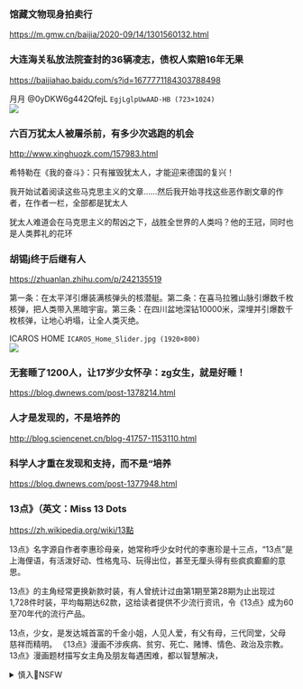 
### 馆藏文物现身拍卖行
https://m.gmw.cn/baijia/2020-09/14/1301560132.html

### 大连海关私放法院查封的36辆凌志，债权人索赔16年无果
https://baijiahao.baidu.com/s?id=1677771184303788498

月月
@0yDKW6g442QfejL
`EgjLglpUwAAD-HB (723×1024)`<br>
![](https://pbs.twimg.com/media/EgjLglpUwAAD-HB?format=jpg&name=orig)

### 六百万犹太人被屠杀前，有多少次逃跑的机会
http://www.xinghuozk.com/157983.html

希特勒在《我的奋斗》：只有摧毁犹太人，才能迎来德国的复兴！

我开始试着阅读这些马克思主义的文章……然后我开始寻找这些恶作剧文章的作者，在作者一栏，全部都是犹太人

犹太人难道会在马克思主义的帮凶之下，战胜全世界的人类吗？他的王冠，同时也是人类葬礼的花环

### 胡锡j终于后继有人
https://zhuanlan.zhihu.com/p/242135519

第一条：在太平洋引爆装满核弹头的核潜艇。第二条：在喜马拉雅山脉引爆数千枚核弹，把人类带入黑暗宇宙。第三条：在四川盆地深钻10000米，深埋并引爆数千枚核弹，让地心坍塌，让全人类灭绝。

ICAROS HOME
`ICAROS_Home_Slider.jpg (1920×800)`<br>
![](https://www.icaros.com/fileadmin/user_upload/ICAROS_Home_Slider.jpg)

### 无套睡了1200人，让17岁少女怀孕：zg女生，就是好睡！
https://blog.dwnews.com/post-1378214.html

### 人才是发现的，不是培养的
http://blog.sciencenet.cn/blog-41757-1153110.html

### 科学人才重在发现和支持，而不是“培养
https://blog.dwnews.com/post-1377948.html

### 13点》（英文：Miss 13 Dots
https://zh.wikipedia.org/wiki/13點

13点》名字源自作者李惠珍母亲，她常称呼少女时代的李惠珍是十三点，“13点”是上海俚语，有活泼好动、性格鬼马、玩得出位，甚至无厘头得有些疯疯癫癫的意思。

13点》的主角经常更换新款时装，有人曾统计过由第1期至第28期为止出现过1,728件时装，平均每期达62款，这给读者提供不少流行资讯，令《13点》成为60至70年代的流行产品。

13点，少女，是发达城首富的千金小姐，人见人爱，有父有母，三代同堂，父母慈祥而精明。 《13点》漫画不涉疾病、贫穷、死亡、赌博、情色、政治及宗教。13点》漫画题材描写女主角及朋友每遇困难，都以智慧解决，

<details><summary>慎入🔞NSFW</summary>

Not Safe For Work
![](https://upload.wikimedia.org/wikipedia/commons/thumb/d/d3/Biohazard_Symbol_Specification.png/210px-Biohazard_Symbol_Specification.png)

<details><summary><b>风险自理Use At Your Own Risk🈲</summary>

想拍照的千寻大小姐
@OhYesPhoto
教师节快乐
`Ehj2THBXcAE8Cz5 (888×969)`<br>
![](https://pbs.twimg.com/media/Ehj2THBXcAE8Cz5?format=jpg&name=orig)

### 庆功表彰遗忘bj还在fs真相
https://www.rfi.fr/cn/zg/20200914-庆功表彰遗忘-bj还在fs真相

另一位网上提到很多的是上海医生张文h，不少人为他没有上榜遗憾。比起预言家，z医大师，张文h被视为是一位严肃的专家，

</details>
</details>
